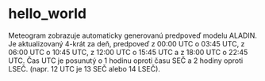 # hello_world
Meteogram zobrazuje automaticky generovanú predpoveď modelu ALADIN.  Je aktualizovaný 4-krát za deň, predpoveď z 00:00 UTC o 03:45 UTC, z 06:00 UTC o 10:45 UTC, z 12:00 UTC o 15:45 UTC a z 18:00 UTC o 22:45 UTC. Čas UTC je posunutý o 1 hodinu oproti času SEČ a 2 hodiny oproti LSEČ. (napr. 12 UTC je 13 SEČ alebo 14 LSEČ).
